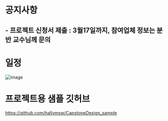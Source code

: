 
# 공지사항
## - 프로젝트 신청서 제출 : 3월17일까지, 참여업체 정보는 분반 교수님께 문의 
      
# 일정
![image](https://user-images.githubusercontent.com/60763110/156476695-6b9ba3cc-136e-4e9a-91f4-de1e39b8db33.png)

# 프로젝트용 샘플 깃허브
https://github.com/hallymsw/CapstoneDesign_sample

